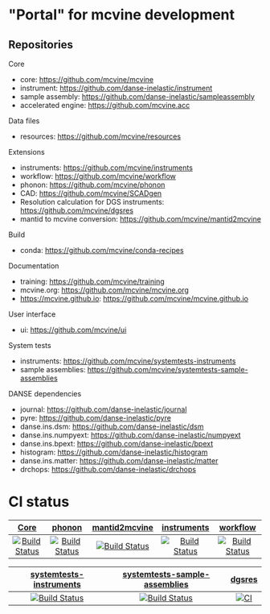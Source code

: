 # "Portal" for mcvine development

## Repositories

Core
* core: https://github.com/mcvine/mcvine
* instrument: https://github.com/danse-inelastic/instrument
* sample assembly: https://github.com/danse-inelastic/sampleassembly
* accelerated engine: https://github.com/mcvine.acc

Data files
* resources: https://github.com/mcvine/resources

Extensions
* instruments: https://github.com/mcvine/instruments
* workflow: https://github.com/mcvine/workflow
* phonon: https://github.com/mcvine/phonon
* CAD: https://github.com/mcvine/SCADgen
* Resolution calculation for DGS instruments: https://github.com/mcvine/dgsres
* mantid to mcvine conversion: https://github.com/mcvine/mantid2mcvine

Build
* conda: https://github.com/mcvine/conda-recipes

Documentation
* training: https://github.com/mcvine/training
* mcvine.org: https://github.com/mcvine/mcvine.org
* https://mcvine.github.io: https://github.com/mcvine/mcvine.github.io

User interface
* ui: https://github.com/mcvine/ui

System tests
* instruments: https://github.com/mcvine/systemtests-instruments
* sample assemblies: https://github.com/mcvine/systemtests-sample-assemblies

DANSE dependencies
* journal: https://github.com/danse-inelastic/journal
* pyre: https://github.com/danse-inelastic/pyre
* danse.ins.dsm: https://github.com/danse-inelastic/dsm
* danse.ins.numpyext: https://github.com/danse-inelastic/numpyext
* danse.ins.bpext: https://github.com/danse-inelastic/bpext
* histogram: https://github.com/danse-inelastic/histogram
* danse.ins.matter: https://github.com/danse-inelastic/matter
* drchops: https://github.com/danse-inelastic/drchops

# CI status
| [Core](https://github.com/mcvine/mcvine) | [phonon](https://github.com/mcvine/phonon) | [mantid2mcvine](https://github.com/mcvine/mantid2mcvine) | [instruments](https://github.com/mcvine/instruments) | [workflow](https://github.com/mcvine/workflow) |
| :---: | :---: | :---: | :---: | :---: |
| [![Build Status](https://github.com/mcvine/mcvine/workflows/CI/badge.svg)](https://github.com/mcvine/mcvine/actions?query=workflow%3ACI) |  [![Build Status](https://github.com/mcvine/phonon/workflows/CI/badge.svg)](https://github.com/mcvine/phonon/actions?query=workflow%3ACI) | [![Build Status](https://github.com/mcvine/mantid2mcvine/workflows/CI/badge.svg)](https://github.com/mcvine/mantid2mcvine/actions?query=workflow%3ACI) | [![Build Status](https://github.com/mcvine/instruments/workflows/CI/badge.svg)](https://github.com/mcvine/instruments/actions?query=workflow%3ACI) | [![Build Status](https://github.com/mcvine/workflow/workflows/CI/badge.svg)](https://github.com/mcvine/workflow/actions?query=workflow%3ACI) |

| [systemtests-instruments](https://github.com/mcvine/systemtests-instruments) | [systemtests-sample-assemblies](https://github.com/mcvine/systemtests-sample-assemblies) | [dgsres](https://github.com/mcvine/dgsres) | 
| :---: | :---: | :---: |
|  [![Build Status](https://codebuild.us-east-1.amazonaws.com/badges?uuid=eyJlbmNyeXB0ZWREYXRhIjoiR3pIMHBZTk1HTjF2R3JRUUpxSzlqTFBQenJ5NEg3NElMRlVLdEIzUDZ4U1F5YjFQN3NSZGsrUjNmRXdjeW4vMjM3cHNPaTV6ZXhhRCtpOGVNQmF2QWxnPSIsIml2UGFyYW1ldGVyU3BlYyI6IlpvRVEwUE4ydytQZk94UksiLCJtYXRlcmlhbFNldFNlcmlhbCI6MX0%3D&branch=master)](https://console.aws.amazon.com/codesuite/codebuild/668650830132/projects/mcvine-systemtests-instruments-py3/) |  [![Build Status](https://github.com/mcvine/systemtests-sample-assemblies/workflows/CI/badge.svg)](https://github.com/mcvine/systemtests-sample-assemblies/actions?query=workflow%3ACI) | [![CI](https://github.com/mcvine/dgsres/actions/workflows/CI.yml/badge.svg)](https://github.com/mcvine/dgsres/actions/workflows/CI.yml) | 


